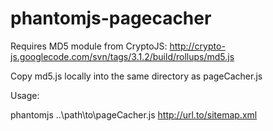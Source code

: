 phantomjs-pagecacher
====================

Requires MD5 module from CryptoJS:
http://crypto-js.googlecode.com/svn/tags/3.1.2/build/rollups/md5.js

Copy md5.js locally into the same directory as pageCacher.js

Usage:

phantomjs ..\path\to\pageCacher.js http://url.to/sitemap.xml